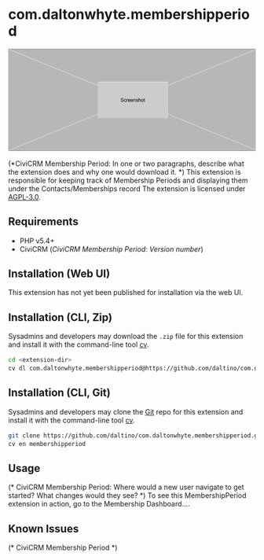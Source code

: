 # com.daltonwhyte.membershipperiod

![Screenshot](/images/screenshot.png)

(*CiviCRM Membership Period: In one or two paragraphs, describe what the extension does and why one would download it. *)
This extension is responsible for keeping track of Membership Periods and displaying them under the Contacts/Memberships record
The extension is licensed under [AGPL-3.0](LICENSE.txt).

## Requirements

* PHP v5.4+
* CiviCRM (*CiviCRM Membership Period: Version number*)

## Installation (Web UI)

This extension has not yet been published for installation via the web UI.

## Installation (CLI, Zip)

Sysadmins and developers may download the `.zip` file for this extension and
install it with the command-line tool [cv](https://github.com/civicrm/cv).

```bash
cd <extension-dir>
cv dl com.daltonwhyte.membershipperiod@https://github.com/daltino/com.daltonwhyte.membershipperiod/archive/master.zip
```

## Installation (CLI, Git)

Sysadmins and developers may clone the [Git](https://en.wikipedia.org/wiki/Git) repo for this extension and
install it with the command-line tool [cv](https://github.com/civicrm/cv).

```bash
git clone https://github.com/daltino/com.daltonwhyte.membershipperiod.git
cv en membershipperiod
```

## Usage

(* CiviCRM Membership Period: Where would a new user navigate to get started? What changes would they see? *)
To see this MembershipPeriod extension in action, go to the Membership Dashboard....
## Known Issues

(* CiviCRM Membership Period *)
